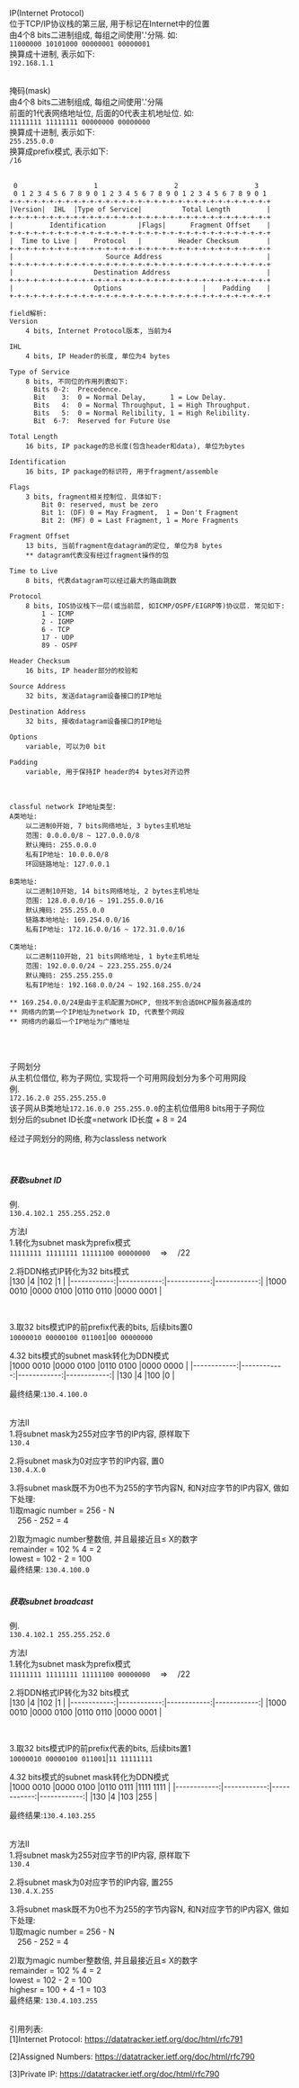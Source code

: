 IP(Internet Protocol)<br>
位于TCP/IP协议栈的第三层, 用于标记在Internet中的位置<br>
由4个8 bits二进制组成, 每组之间使用'.'分隔. 如:<br>
`11000000 10101000 00000001 00000001`<br>
换算成十进制, 表示如下:<br>
`192.168.1.1`
<br>
<br>

掩码(mask)<br>
由4个8 bits二进制组成, 每组之间使用'.'分隔<br>
前面的1代表网络地址位, 后面的0代表主机地址位. 如:<br>
`11111111 11111111 00000000 00000000`<br>
换算成十进制, 表示如下:<br>
`255.255.0.0`<br>
换算成prefix模式, 表示如下:<br>
`/16`
<br>
<br>

```
 0                   1                   2                   3
 0 1 2 3 4 5 6 7 8 9 0 1 2 3 4 5 6 7 8 9 0 1 2 3 4 5 6 7 8 9 0 1
+-+-+-+-+-+-+-+-+-+-+-+-+-+-+-+-+-+-+-+-+-+-+-+-+-+-+-+-+-+-+-+-+
|Version|  IHL  |Type of Service|          Total Length         |
+-+-+-+-+-+-+-+-+-+-+-+-+-+-+-+-+-+-+-+-+-+-+-+-+-+-+-+-+-+-+-+-+
|         Identification        |Flags|      Fragment Offset    |
+-+-+-+-+-+-+-+-+-+-+-+-+-+-+-+-+-+-+-+-+-+-+-+-+-+-+-+-+-+-+-+-+
|  Time to Live |    Protocol   |         Header Checksum       |
+-+-+-+-+-+-+-+-+-+-+-+-+-+-+-+-+-+-+-+-+-+-+-+-+-+-+-+-+-+-+-+-+
|                       Source Address                          |
+-+-+-+-+-+-+-+-+-+-+-+-+-+-+-+-+-+-+-+-+-+-+-+-+-+-+-+-+-+-+-+-+
|                    Destination Address                        |
+-+-+-+-+-+-+-+-+-+-+-+-+-+-+-+-+-+-+-+-+-+-+-+-+-+-+-+-+-+-+-+-+
|                    Options                    |    Padding    |
+-+-+-+-+-+-+-+-+-+-+-+-+-+-+-+-+-+-+-+-+-+-+-+-+-+-+-+-+-+-+-+-+

field解析:
Version
    4 bits, Internet Protocol版本, 当前为4

IHL
    4 bits, IP Header的长度, 单位为4 bytes

Type of Service
    8 bits, 不同位的作用列表如下:
      Bits 0-2:  Precedence.
      Bit    3:  0 = Normal Delay,      1 = Low Delay.
      Bits   4:  0 = Normal Throughput, 1 = High Throughput.
      Bits   5:  0 = Normal Relibility, 1 = High Relibility.
      Bit  6-7:  Reserved for Future Use

Total Length
    16 bits, IP package的总长度(包含header和data), 单位为bytes

Identification
    16 bits, IP package的标识符, 用于fragment/assemble

Flags
    3 bits, fragment相关控制位. 具体如下:
        Bit 0: reserved, must be zero
        Bit 1: (DF) 0 = May Fragment,  1 = Don't Fragment
        Bit 2: (MF) 0 = Last Fragment, 1 = More Fragments

Fragment Offset
    13 bits, 当前fragment在datagram的定位, 单位为8 bytes
    ** datagram代表没有经过fragment操作的包

Time to Live
    8 bits, 代表datagram可以经过最大的路由跳数

Protocol
    8 bits, IOS协议栈下一层(或当前层, 如ICMP/OSPF/EIGRP等)协议层. 常见如下:
        1 - ICMP
        2 - IGMP
        6 - TCP
        17 - UDP
        89 - OSPF

Header Checksum
    16 bits, IP header部分的校验和

Source Address
    32 bits, 发送datagram设备接口的IP地址

Destination Address
    32 bits, 接收datagram设备接口的IP地址

Options
    variable, 可以为0 bit

Padding
    variable, 用于保持IP header的4 bytes对齐边界
```
<br>

```
classful network IP地址类型:
A类地址:
    以二进制0开始, 7 bits网络地址, 3 bytes主机地址
    范围: 0.0.0.0/8 ~ 127.0.0.0/8
    默认掩码: 255.0.0.0
    私有IP地址: 10.0.0.0/8
    环回链路地址: 127.0.0.1

B类地址:
    以二进制10开始, 14 bits网络地址, 2 bytes主机地址
    范围: 128.0.0.0/16 ~ 191.255.0.0/16
    默认掩码: 255.255.0.0
    链路本地地址: 169.254.0.0/16
    私有IP地址: 172.16.0.0/16 ~ 172.31.0.0/16

C类地址:
    以二进制110开始, 21 bits网络地址, 1 byte主机地址
    范围: 192.0.0.0/24 ~ 223.255.255.0/24
    默认掩码: 255.255.255.0
    私有IP地址: 192.168.0.0/24 ~ 192.168.255.0/24

** 169.254.0.0/24是由于主机配置为DHCP, 但找不到合适DHCP服务器造成的
** 网络内的第一个IP地址为network ID, 代表整个网段
** 网络内的最后一个IP地址为广播地址
```
<br>
<br>

子网划分<br>
从主机位借位, 称为子网位, 实现将一个可用网段划分为多个可用网段<br>
例.<br>
`172.16.2.0 255.255.255.0`<br>
该子网从B类地址`172.16.0.0 255.255.0.0`的主机位借用8 bits用于子网位<br>
划分后的subnet ID长度=network ID长度 + 8 = 24

经过子网划分的网络, 称为classless network<br>
<br>
<br>


##### 获取subnet ID<br>
例.<br>
`130.4.102.1 255.255.252.0`
<br>

方法I<br>
1.转化为subnet mask为prefix模式<br>
`11111111 11111111 11111100 00000000` &emsp;$\Rightarrow$&emsp; /22
<br>

2.将DDN格式IP转化为32 bits模式<br>
|130          |4            |102          |1            |
|------------:|------------:|------------:|------------:|
|1000 0010    |0000 0100    |0110 0110    |0000 0001    |

<br>

3.取32 bits模式IP的前prefix代表的bits, 后续bits置0<br>
`10000010 00000100 011001`|`00 00000000`
<br>

4.32 bits模式的subnet mask转化为DDN模式<br>
|1000 0010    |0000 0100    |0110 0100    |0000 0000    |
|------------:|------------:|------------:|------------:|
|130          |4            |100          |0            |

最终结果:`130.4.100.0`
<br>
<br>

方法II<br>
1.将subnet mask为255对应字节的IP内容, 原样取下<br>
`130.4`
<br>

2.将subnet mask为0对应字节的IP内容, 置0<br>
`130.4.X.0`
<br>

3.将subnet mask既不为0也不为255的字节内容N, 和N对应字节的IP内容X, 做如下处理:<br>
1)取magic number = 256 - N<br>
&emsp;256 - 252 = 4
<br>

2)取为magic number整数倍, 并且最接近且$\leqslant$ X的数字<br>
remainder = 102 % 4 = 2<br>
lowest = 102 - 2 = 100<br>
最终结果: `130.4.100.0`
<br>
<br>

##### 获取subnet broadcast<br>
例.<br>
`130.4.102.1 255.255.252.0`
<br>

方法I<br>
1.转化为subnet mask为prefix模式<br>
`11111111 11111111 11111100 00000000` &emsp;$\Rightarrow$&emsp; /22
<br>

2.将DDN格式IP转化为32 bits模式<br>
|130          |4            |102          |1            |
|------------:|------------:|------------:|------------:|
|1000 0010    |0000 0100    |0110 0110    |0000 0001    |

<br>

3.取32 bits模式IP的前prefix代表的bits, 后续bits置1<br>
`10000010 00000100 011001`|`11 11111111`
<br>

4.32 bits模式的subnet mask转化为DDN模式<br>
|1000 0010    |0000 0100    |0110 0111    |1111 1111    |
|------------:|------------:|------------:|------------:|
|130          |4            |103          |255          |

最终结果:`130.4.103.255`
<br>
<br>

方法II<br>
1.将subnet mask为255对应字节的IP内容, 原样取下<br>
`130.4`
<br>

2.将subnet mask为0对应字节的IP内容, 置255<br>
`130.4.X.255`
<br>

3.将subnet mask既不为0也不为255的字节内容N, 和N对应字节的IP内容X, 做如下处理:<br>
1)取magic number = 256 - N<br>
&emsp;256 - 252 = 4
<br>

2)取为magic number整数倍, 并且最接近且$\leqslant$ X的数字<br>
remainder = 102 % 4 = 2<br>
lowest = 102 - 2 = 100<br>
highesr = 100 + 4 -1 = 103<br>
最终结果: `130.4.103.255`
<br>
<br>


引用列表:<br>
[1]Internet Protocol: https://datatracker.ietf.org/doc/html/rfc791<br>

[2]Assigned Numbers: https://datatracker.ietf.org/doc/html/rfc790<br>

[3]Private IP: https://datatracker.ietf.org/doc/html/rfc790<br>

